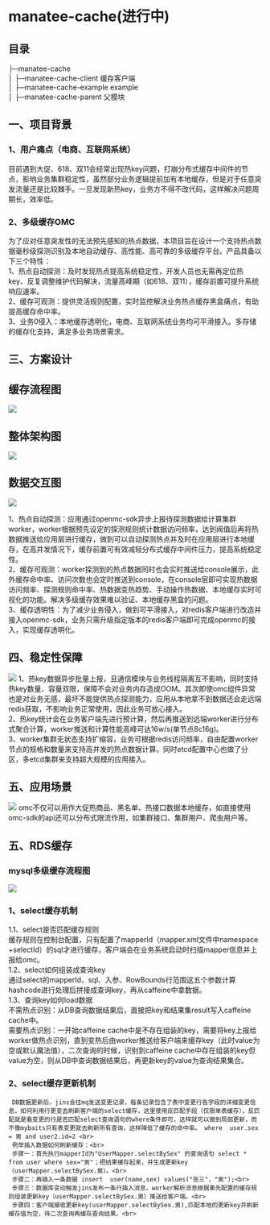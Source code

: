 # manatee-cache(进行中)

## 目录<br> 
├─manatee-cache<br> 
│ ├─manatee-cache-client          缓存客户端<br> 
│ ├─manatee-cache-example         example<br> 
│ ├─manatee-cache-parent          父模块<br> 

## 一、项目背景<br> 
### 1、用户痛点（电商、互联网系统）<br> 
目前遇到大促、618、双11会经常出现热key问题，打崩分布式缓存中间件的节点，影响业务集群稳定性，虽然部分业务逻辑提前加有本地缓存，但是对于任意突发流量还是比较棘手。一旦发现新热key，业务方不得不改代码，这样解决问题周期长，效率低。<br> 

### 2、多级缓存OMC<br> 

为了应对任意突发性的无法预先感知的热点数据，本项目旨在设计一个支持热点数据毫秒级探测识别及本地自动缓存、高性能、高可靠的多级缓存平台。产品具备以下三个特性：<br> 
1、热点自动探测：及时发现热点提高系统稳定性，开发人员也无需再定位热key、反复调整维护代码解决，流量高峰期（如618、双11），缓存前置可提升系统响应速率。<br> 
2、缓存可观测：提供灵活规则配置，实时监控解决业务热点缓存黑盒痛点，有助提高缓存命中率。<br> 
3、业务0侵入：本地缓存透明化，电商、互联网系统业务均可平滑接入。多存储的缓存化支持，满足多业务场景需求。<br> 

## 三、方案设计<br> 
## 缓存流程图<br> 
![](https://github.com/aRanhy/manatee-cache/blob/master/doc/redis缓存透明流程图.png)

## 整体架构图<br> 
![](https://github.com/aRanhy/manatee-cache/blob/master/doc/架构图.png)
## 数据交互图<br> 
![](https://github.com/aRanhy/manatee-cache/blob/master/doc/模块数据交互图.png)

1、热点自动探测：应用通过openmc-sdk异步上报待探测数据给计算集群worker，worker根据预先设定的探测规则统计数据访问频率，达到阀值后再将热数据推送给应用层进行缓存，做到可以自动探测热点并及时在应用层进行本地缓存，在高并发情况下，缓存前置可有效减轻分布式缓存中间件压力，提高系统稳定性。<br> 
2、缓存可观测：worker探测到的热点数据同时也会实时推送给console展示，此外缓存命中率、访问次数也会定时推送到console，在console层即可实现热数据访问频率、探测规则命中率、热数据变热趋势、手动操作热数据、本地缓存实时可视化的功能。解决多级缓存效果难以验证、本地缓存黑盒的问题。<br> 
3、缓存透明性：为了减少业务侵入，做到可平滑接入，对redis客户端进行改造并接入openmc-sdk，业务只需升级指定版本的redis客户端即可完成openmc的接入，实现缓存透明化。<br> 

## 四、稳定性保障<br> 

![](https://github.com/aRanhy/manatee-cache/blob/master/doc/稳定性保障.png)
1、热key数据异步批量上报，且通信模块与业务线程隔离互不影响，同时支持热key数量、容量双限，保障不会对业务内存造成OOM。其次即使omc组件异常也是对业务无感，最坏不能提供热点探测能力，应用从本地拿不到数据还会走远端redis获取，不影响业务正常使用，因此业务可放心接入。<br> 
2、热key统计会在业务客户端先进行预计算，然后再推送到远端worker进行分布式聚合计算，worker推送和计算性能高峰可达16w/s(单节点8c16g)。<br> 
3、worker集群无状态支持扩缩容，业务可根据redis访问频率，自由配置worker节点的规格和数量来支持高并发的热点数据计算。同时etcd配置中心也做了分区，多etcd集群来支持超大规模的应用接入。<br> 

## 五、应用场景<br>

![](https://github.com/aRanhy/manatee-cache/blob/master/doc/应用场景.png)
omc不仅可以用作大促热商品、黑名单、热接口数据本地缓存，如直接使用omc-sdk的api还可以分布式限流作用，如集群接口、集群用户、爬虫用户等。<br>

## 五、RDS缓存<br>
### mysql多级缓存流程图<br> 
![](https://github.com/aRanhy/manatee-cache/blob/master/doc/mysql缓存流程图.png)

### 1、select缓存机制<br>
1.1、select是否匹配缓存规则<br>
        缓存规则在控制台配置，只有配置了mapperId（mapper.xml文件中namespace +selectId）的sql才进行缓存，客户端会在业务系统启动时扫描mapper信息并上报给omc。<br>
1.2、select如何组装成查询key<br>
       通过select的mapperId、sql、入参、RowBounds行范围这五个参数计算hashcode进行处理后拼接成查询key，再从caffeine中拿数据。<br>
1.3、查询key如何load数据<br>
 不需热点识别：从DB查询数据结果后，直接把key和结果集result写入caffeine cache中。<br>
 需要热点识别：一开始caffeine cache中是不存在组装的key，需要将key上报给worker做热点识别，直到变热后由worker推送给客户端来缓存key（此时value为空或默认魔法值），二次查询的时候，识别到caffeine cache中存在组装的key但value为空，则从DB中查询数据结果后，再更新key的value为查询结果集合。<br>
### 2、select缓存更新机制<br>
     DB数据更新后，jins会往mq发送变更记录，每条记录包含了表中变更行各字段的详细变更信息，如何利用行更变去刷新客户端的select缓存，这里使用反匹配手段（仅限单表缓存），反匹配就是看变更的行是否匹配select查询语句的where条件即可，这样就可以做到局部更新，而不像mybaits只有表变更就去刷新所有查询，这样降低了缓存的命中率。 where  user.sex = 男 and user2.id=2 <br>
     例举插入数据如何刷新缓存：<br>
     步骤一：首先执行mapperId为"UserMapper.selectBySex" 的查询语句 select * from user where sex="男"；把结果缓存起来，并生成更新key（userMapper.selectBySex.男）。<br>
     步骤二：再插入一条数据 insert  user(name,sex) values("张三"，"男");<br>
     步骤三：数据库变动触发jins发布一条行插入消息，worker解析消息根据事先配置的缓存规则组装更新key（userMapper.selectBySex.男）推送给客户端。<br>
     步骤四：客户端接收更新key(userMapper.selectBySex.男),匹配本地的更新key并刷新缓存值为空，待二次查询再缓存查询结果。<br>

